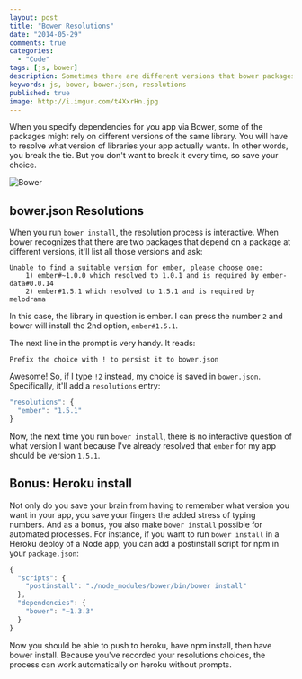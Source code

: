 ```yaml
---
layout: post
title: "Bower Resolutions"
date: "2014-05-29"
comments: true
categories:
  - "Code"
tags: [js, bower]
description: Sometimes there are different versions that bower packages rely on.  You can save your resolution choices in bower.json
keywords: js, bower, bower.json, resolutions
published: true
image: http://i.imgur.com/t4XxrHn.jpg
---
```


When you specify dependencies for you app via Bower, some of the packages might rely on different versions of the same library.  You will have to resolve what version of libraries your app actually wants.  In other words, you break the tie.  But you don't want to break it every time, so save your choice.

![Bower](http://i.imgur.com/t4XxrHn.jpg)

<!--more-->

## bower.json Resolutions

When you run `bower install`, the resolution process is interactive.  When bower recognizes that there are two packages that depend on a package at different versions, it'll list all those versions and ask:

```
Unable to find a suitable version for ember, please choose one:
    1) ember#~1.0.0 which resolved to 1.0.1 and is required by ember-data#0.0.14
    2) ember#1.5.1 which resolved to 1.5.1 and is required by melodrama
```

In this case, the library in question is ember.  I can press the number `2` and bower will install the 2nd option, `ember#1.5.1`.

The next line in the prompt is very handy.  It reads:

```
Prefix the choice with ! to persist it to bower.json
```

Awesome! So, if I type `!2` instead, my choice is saved in `bower.json`.  Specifically, it'll add a `resolutions` entry:

```js
"resolutions": {
  "ember": "1.5.1"
}
```

Now, the next time you run `bower install`, there is no interactive question of what version I want because I've already resolved that `ember` for my app should be version `1.5.1`.

## Bonus: Heroku install

Not only do you save your brain from having to remember what version you want in your app, you save your fingers the added stress of typing numbers.  And as a bonus, you also make `bower install` possible for automated processes.  For instance, if you want to run `bower install` in a Heroku deploy of a Node app, you can add a postinstall script for npm in your `package.json`:

```js
{
  "scripts": {
    "postinstall": "./node_modules/bower/bin/bower install"
  },
  "dependencies": {
    "bower": "~1.3.3"
  }
}
```

Now you should be able to push to heroku, have npm install, then have bower install.  Because you've recorded your resolutions choices, the process can work automatically on heroku without prompts.
